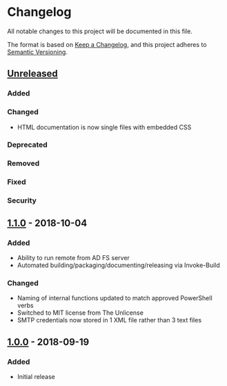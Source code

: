 # Changelog
All notable changes to this project will be documented in this file.

The format is based on [Keep a Changelog](https://keepachangelog.com/en/1.0.0/),
and this project adheres to [Semantic Versioning](https://semver.org/spec/v2.0.0.html).

## [Unreleased]
### Added
### Changed
- HTML documentation is now single files with embedded CSS
### Deprecated
### Removed
### Fixed
### Security

## [1.1.0] - 2018-10-04
### Added
- Ability to run remote from AD FS server
- Automated building/packaging/documenting/releasing via Invoke-Build
### Changed
- Naming of internal functions updated to match approved PowerShell verbs
- Switched to MIT license from The Unlicense
- SMTP credentials now stored in 1 XML file rather than 3 text files

## [1.0.0] - 2018-09-19
### Added
- Initial release

[Unreleased]: https://github.com/natescherer/Get-ExpiringAdfsCertificate/compare/v1.1.0...HEAD
[1.1.0]: https://github.com/natescherer/Get-ExpiringAdfsCertificate/compare/v1.0.0..v1.1.0
[1.0.0]: https://github.com/natescherer/Get-ExpiringAdfsCertificate/tree/v1.0.0